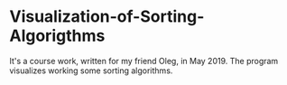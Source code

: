 # Visualization-of-Sorting-Algorigthms
It's a course work, written for my friend Oleg, in May 2019. 
The program visualizes working some sorting algorithms.
